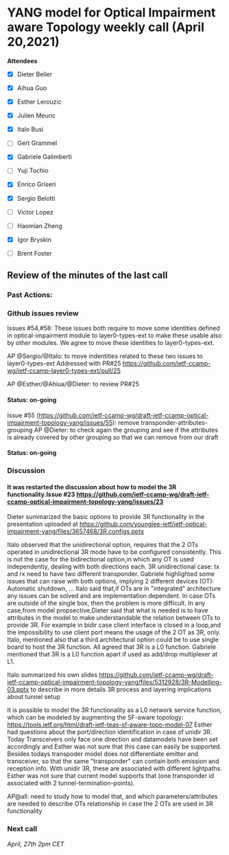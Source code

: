 # YANG model for Optical Impairment aware Topology weekly call (April 20,2021)


****Attendees****
- [x] Dieter Beller
- [x] Aihua Guo
- [x] Esther Lerouzic
- [x] Julien Meuric
- [x] Italo Busi
- [ ] Gert Grammel
- [x] Gabriele Galimberti
- [ ] Yuji Tochio
- [x] Enrico Griseri
- [x] Sergio Belotti
- [ ] Victor Lopez
- [ ] Haomian Zheng
- [x] Igor Bryskin
- [ ] Brent Foster


## Review of the minutes of the last call
### Past Actions:

 
### Github issues review
Issues #54,#58: These issues both require to move some identities defined in optical-impairment module to layer0-types-ext to make these usable also by other modules.
We agree to move these identities to layer0-types-ext.

AP @Sergio/@Italo: to move indentities related to these two issues to layer0-types-ext
Addressed with PR#25 https://github.com/ietf-ccamp-wg/ietf-ccamp-layer0-types-ext/pull/25

AP @Esther/@Ahiua/@Dieter: to review PR#25
#### Status: on-going

Issue #55 (https://github.com/ietf-ccamp-wg/draft-ietf-ccamp-optical-impairment-topology-yang/issues/55): remove transponder-attributes-grouping
AP @Dieter: to check again the grouping and see if the attributes is already covered by other grouping so that we can remove from our draft
#### Status: on-going

### Discussion

#### It was restarted the discussion about how to model the 3R functionality.Issue #23 https://github.com/ietf-ccamp-wg/draft-ietf-ccamp-optical-impairment-topology-yang/issues/23

Dieter summarized the basic options to provide 3R functionality in the presentation uploaded at
https://github.com/younglee-ietf/ietf-optical-impairment-yang/files/3657468/3R.configs.pptx

Italo observed that the unidirectional option, requires that the 2 OTs operated in unidirectional 3R mode have to be configured consistently.
This is not the case for the bidirectional option,in which any OT is used independently, dealing with both directions each.
3R unidirectional case: tx and rx need to have two different transponder.
Gabriele highlighted some issues that can raise with both options, implying 2 different devices (OT): Automatic shutdown, ... 
Italo said that,if OTs are in "integrated" architecture any issues can be solved and are implementation dependent. 
In case OTs are outside of the single box, then the problem is more difficult.
In any case,from model propsective,Dieter said that what is needed is to have attributes in the model to make understandable the relation between OTs to provide 3R.
For example in bidir case client interface is closed in a loop,and the impossibility to use client port means the usage of the 2 OT as 3R, only.
Italo, mentioned also that a third architectural option could be to use single board to host the 3R function.
All agreed that 3R is a L0 function.
Gabriele mentioned that 3R is a L0 function apart if used as add/drop multiplexer at L1.

Italo summarized his own slides https://github.com/ietf-ccamp-wg/draft-ietf-ccamp-optical-impairment-topology-yang/files/5312928/3R-Modelling-03.pptx 
to describe in more details 3R process and layering implications about tunnel setup 

It is possible to model the 3R functionality as a L0 network service function, which can be modeled by augmenting the SF-aware topology: 
https://tools.ietf.org/html/draft-ietf-teas-sf-aware-topo-model-07
Esther had questions about the port/direction identification in case of unidir 3R. 
Today Transceivers only face one direction and datamodels have been set accordingly and Esther was not sure that this case can easily be supported. 
Besides todays transpoder model does not differentiate emitter and transceiver, 
so that the same "transponder" can contain both emission and reception info. 
With unidir 3R, these are associated with different lightpaths. 
Esther was not sure that current model supports that (one transponder id associated with 2 tunnel-termination-points).

AP@all: need to study how to model that, and which parameters/attributes are needed to describe OTs relationship in case the 2 OTs are used in 3R functionality

### Next call
*April, 27th 2pm CET* 
